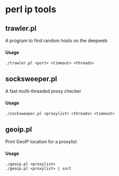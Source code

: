 # perl ip tools

## trawler.pl
A program to find random hosts on the deepweb

#### Usage
```
./trawler.pl <port> <timeout> <threads>
```

## socksweeper.pl
A fast multi-threaded proxy checker

#### Usage
```
./socksweeper.pl <proxylist> <threads> <timeout>
```

## geoip.pl
Print GeoIP location for a proxylist

#### Usage
```
./geoip.pl <proxylist>
./geoip.pl <proxylist> | sort
```
